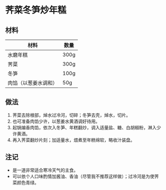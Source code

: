 # 荠菜冬笋炒年糕

## 材料

| 材料               | 数量        |
| ----------------- | ----------- |
| 水磨年糕            | 300g        |
| 荠菜			   | 300g        |
| 冬笋               | 100g        |
| 肉馅（以葱姜水调和）  | 50g         |

## 做法

1. 荠菜去除根部，焯水过冷河，切碎；冬笋去壳，焯水，切片。
2. 也可准备肉馅少许，以葱姜水黄酒调好待用。
3. 起锅煸香肉馅，依次入冬笋、年糕翻炒，调入适量盐、糖、白胡椒粉，淋入少许黄酒。
4. 再入荠菜翻炒片刻；加适量水，煨煮至年糕绵软，略收汁装盘。

## 注记
- 是一道非常适合寒冷天气的主食。
- 可以依个人口味酌情加酱油、香油（尽管我不推荐这样做）；过冷河是为使荠菜颜色青绿。